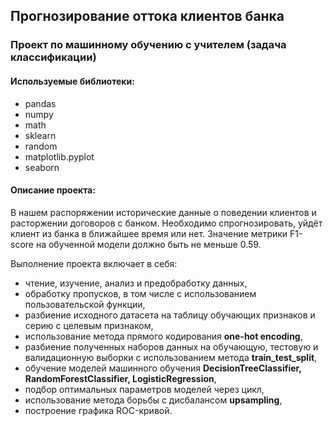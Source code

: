 ## Прогнозирование оттока клиентов банка
### Проект по машинному обучению с учителем (задача классификации)
#### Используемые библиотеки:
- pandas
- numpy
- math
- sklearn
- random
- matplotlib.pyplot
- seaborn


#### Описание проекта:
В нашем распоряжении исторические данные о поведении клиентов и расторжении договоров с банком. Необходимо спрогнозировать, уйдёт клиент из банка в ближайшее время или нет. Значение метрики F1-score на обученной модели должно быть не меньше 0.59.

Выполнение проекта включает в себя:
- чтение, изучение, анализ и предобработку данных,
- обработку пропусков, в том числе с использованием пользовательской функции,
- разбиение исходного датасета на таблицу обучающих признаков и серию с целевым признаком,
- использование метода прямого кодирования **one-hot encoding**,
- разбиение полученных наборов данных на обучающую, тестовую и валидационную выборки с использованием метода **train_test_split**,
- обучение моделей машинного обучения **DecisionTreeClassifier, RandomForestClassifier, LogisticRegression**,
- подбор оптимальных параметров моделей через цикл,
- использование метода борьбы с дисбалансом **upsampling**,
- построение графика ROC-кривой.






